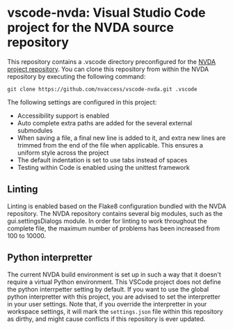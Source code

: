 # vscode-nvda: Visual Studio Code project for the NVDA source repository

This repository contains a .vscode directory preconfigured for the [NVDA project repository](https://github.com/nvaccess/nvda).
You can clone this repository from within the NVDA repository by executing the following command:
```
git clone https://github.com/nvaccess/vscode-nvda.git .vscode
```

The following settings are configured in this project:

* Accessibility support is enabled
* Auto complete extra paths are added for the several external submodules
* When saving a file, a final new line is added to it, and extra new lines are trimmed from the end of the file when applicable. This ensures a uniform style across the project
* The default indentation is set to use tabs instead of spaces
* Testing within Code is enabled using the unittest framework

## Linting

Linting is enabled based on the Flake8 configuration bundled with the NVDA repository.
The NVDA repository contains several big modules, such as the gui.settingsDialogs module.
In order for linting to work throughout the complete file, the maximum number of problems has been increased from 100 to 10000.

## Python interpretter

The current NVDA build environment is set up in such a way that it doesn't require a virtual Python environment.
This VSCode project does not define the python interrpetter setting by default.
If you want to use the global python interpretter with this project, you are advised to set the interpretter in your user settings.
Note that, if you override the interpretter in your workspace settings, it will mark the `settings.json` file within this repository as dirthy, and might cause conflicts if this repository is ever updated.
